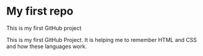 # My first repo
 This is my first GitHub project

This is my first GitHub Project. It is helping me to remember HTML and CSS and how these languages work.

